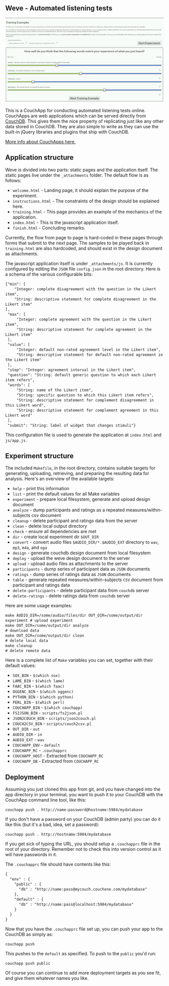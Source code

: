## Weve - Automated listening tests

![weve.png](./weve.png)

This is a CouchApp for conducting automated listening tests
online. CouchApps are web applications which can be served directly
from [CouchDB](http://couchdb.apache.org). This gives them the nice
property of replicating just like any other data stored in
CouchDB. They are also simple to write as they can use the built-in
jQuery libraries and plugins that ship with CouchDB.

[More info about CouchApps here.](http://couchapp.org)

## Application structure

Weve is divided into two parts: static pages and the application
itself. The static pages live under the `_attachments` folder. The
default flow is as follows:

- `welcome.html` - Landing page, it should explain the purpose of the experiment.
- `instructions.html` - The constraints of the design should be explained here.
- `training.html` - This page provides an example of the mechanics of the application.
- `index.html` - This is the javascript application itself.
- `finish.html` - Concluding remarks.

Currently, the flow from page to page is hard-coded in these pages
through forms that submit to the next page. The samples to be played
back in `training.html` are also hardcoded, and should exist in the
design document as attachments.

The javascript application itself is under `_attachments/js`. It is
currently configured by editing the `JSON` file `config.json` in the
root directory. Here is a schema of the various configurable
bits:

    {"min": [
        "Integer: complete disagreement with the question in the Likert item",
        "String: descriptive statement for complete disagreement in the Likert item"
    ],
     "max": [
         "Integer: complete agreement with the question in the Likert item",
         "String: descriptive statement for complete agreement in the Likert item"
     ],
     "value": [
         "Integer: default non-rated agreement level in the Likert item",
         "String: descriptive statement for default non-rated agreement in the Likert item"
     ],
     "step": "Integer: agreement interval in the Likert item",
     "question": "String: default generic question to which each Likert item refers",
     "words": [
         "String: name of the Likert item",
         "String: specific question to which this Likert item refers",
         "String: descriptive statement for complement disagreement in this Likert word",
         "String: descriptive statement for complement agreement in this Likert word"
     ],
     "submit": "String: label of widget that changes stimuli"}

This configuration file is used to generate the application at
`index.html` and `js/app.js`.

## Experiment structure

The included `Makefile`, in the root directory, contains suitable
targets for generating, uploading, retrieving, and preparing the
resulting data for analysis. Here's an overview of the available
targets:

- `help` - print this information
- `list` - print the default values for all Make variables
- `experiment` - prepare local filesystem, generate and upload design document
- `analyze` - dump participants and ratings as a repeated measures/within-subjects csv document
- `cleanup` - delete participant and ratings data from the server
- `clean` - delete local output directory
- `check` - ensure all dependencies are met
- `dir` - create local experiment dir `$OUT_DIR`
- `convert` - convert audio files `$AUDIO_DIR/*.$AUDIO_EXT` directory to `wav`, `mp3`, `m4a`, and `oga`
- `design` - generate couchdb design document from local filesystem
- `deploy` - upload the weve design document to the server
- `upload` - upload audio files as attachments to the server
- `participants` - dump series of participant data as `JSON` documents
- `ratings` - dump series of ratings data as `JSON` documents
- `table` - generate repeated measures/within-subjects `CSV` document from participant and ratings data
- `delete-participants` - delete participant data from `couchdb` server
- `delete-ratings` - delete ratings data from `couchdb` server

Here are some usage examples:

    make AUDIO_DIR=/some/audio/files/dir OUT_DIR=/some/output/dir experiment # upload experiment
    make OUT_DIR=/some/output/dir analyze                                    # download data
    make OUT_DIR=/some/output/dir clean                                      # delete local data
    make cleanup                                                             # delete remote data

Here is a complete list of `Make` variables you can set, together with
their default values:

- `SOX_BIN` - `$(which sox)`
- `LAME_BIN` - `$(which lame)`
- `FAAC_BIN` - `$(which faac)`
- `OGGENC_BIN` - `$(which oggenc)`
- `PYTHON_BIN` - `$(which python)`
- `PERL_BIN` - `$(which perl)`
- `COUCHAPP_BIN` - `$(which couchapp)`
- `FS2JSON_BIN` - `scripts/fs2json.pl`
- `JSON2COUCH_BIN` - `scripts/json2couch.pl`
- `COUCH2CSV_BIN` - `scripts/couch2csv.pl`
- `OUT_DIR` - `out`
- `AUDIO_DIR` - `in`
- `AUDIO_EXT` - `wav`
- `COUCHAPP_ENV` - `default`
- `COUCHAPP_RC` - `.couchapprc`
- `COUCHAPP_HOST` - Extracted from `COUCHAPP_RC`
- `COUCHAPP_DB` - Extracted from `COUCHAPP_RC`

## Deployment

Assuming you just cloned this app from git, and you have changed into
the app directory in your terminal, you want to push it to your
CouchDB with the CouchApp command line tool, like this:

    couchapp push . http://name:password@hostname:5984/mydatabase

If you don't have a password on your CouchDB (admin party) you can do
it like this (but it's a bad, idea, set a password):

    couchapp push . http://hostname:5984/mydatabase

If you get sick of typing the URL, you should setup a `.couchapprc`
file in the root of your directory. Remember not to check this into
version control as it will have passwords in it.

The `.couchapprc` file should have contents like this:

    {
      "env" : {
        "public" : {
          "db" : "http://name:pass@mycouch.couchone.com/mydatabase"
        },
        "default" : {
          "db" : "http://name:pass@localhost:5984/mydatabase"
        }
      }
    }

Now that you have the `.couchapprc` file set up, you can push your app
to the CouchDB as simply as:

    couchapp push

This pushes to the `default` as specified. To push to the `public`
you'd run:

    couchapp push public

Of course you can continue to add more deployment targets as you see
fit, and give them whatever names you like.

